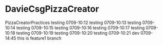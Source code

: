 # DavieCsgPizzaCreator
PizzaCreatorPractices
testing 0709-10:12
testing 0709-10:13
testing 0709-10:14
testing 0709-10:15
testing 0709-10:16
testing 0709-10:17
testing 0709-10:18
testing 0709-10:19
testing 0709-10:20
testing 0709-10:21
dev 0709-14:45
this is feature1 branch
